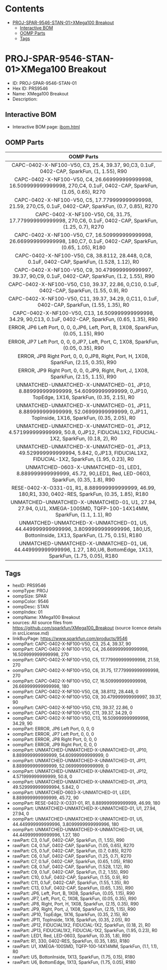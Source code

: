 



Contents
========

* [PROJ-SPAR-9546-STAN-01>XMega100 Breakout](#proj-spar-9546-stan-01xmega100-breakout)
	* [Interactive BOM](#interactive-bom)
	* [OOMP Parts](#oomp-parts)
	* [Tags](#tags)

# PROJ-SPAR-9546-STAN-01>XMega100 Breakout

- ID: PROJ-SPAR-9546-STAN-01
- Hex ID: PRS9546
- Name: XMega100 Breakout
- Description: 

## Interactive BOM

- Interactive BOM page: [ibom.html](kicad/bom/ibom.html)

## OOMP Parts
  

|OOMP Parts|
| :---: |
|CAPC-0402-X-NF100-V50, C3, 25.4, 39.37, 90,C3, 0.1uF, 0402-CAP, SparkFun, (1, 1.55), R90|
|CAPC-0402-X-NF100-V50, C4, 26.669999999999998, 16.509999999999998, 270,C4, 0.1uF, 0402-CAP, SparkFun, (1.05, 0.65), R270|
|CAPC-0402-X-NF100-V50, C5, 17.779999999999998, 21.59, 270,C5, 0.1uF, 0402-CAP, SparkFun, (0.7, 0.85), R270|
|CAPC-0402-X-NF100-V50, C6, 31.75, 17.779999999999998, 270,C6, 0.1uF, 0402-CAP, SparkFun, (1.25, 0.7), R270|
|CAPC-0402-X-NF100-V50, C7, 16.509999999999998, 26.669999999999998, 180,C7, 0.1uF, 0402-CAP, SparkFun, (0.65, 1.05), R180|
|CAPC-0402-X-NF100-V50, C8, 38.8112, 28.448, 0,C8, 0.1uF, 0402-CAP, SparkFun, (1.528, 1.12), R0|
|CAPC-0402-X-NF100-V50, C9, 30.479999999999997, 39.37, 90,C9, 0.1uF, 0402-CAP, SparkFun, (1.2, 1.55), R90|
|CAPC-0402-X-NF100-V50, C10, 39.37, 22.86, 0,C10, 0.1uF, 0402-CAP, SparkFun, (1.55, 0.9), R0|
|CAPC-0402-X-NF100-V50, C11, 39.37, 34.29, 0,C11, 0.1uF, 0402-CAP, SparkFun, (1.55, 1.35), R0|
|CAPC-0402-X-NF100-V50, C13, 16.509999999999998, 34.29, 90,C13, 0.1uF, 0402-CAP, SparkFun, (0.65, 1.35), R90|
|ERROR, JP6 Left Port, 0, 0, 0,JP6, Left, Port, B, 1X08, SparkFun, (0.05, 1.15), R90|
|ERROR, JP7 Left Port, 0, 0, 0,JP7, Left, Port, C, 1X08, SparkFun, (0.05, 0.35), R90|
|ERROR, JP8 Right Port, 0, 0, 0,JP8, Right, Port, H, 1X08, SparkFun, (2.15, 0.35), R90|
|ERROR, JP9 Right Port, 0, 0, 0,JP9, Right, Port, J, 1X08, SparkFun, (2.15, 1.15), R90|
|UNMATCHED-UNMATCHED-X-UNMATCHED-01, JP10, 8.889999999999999, 54.60999999999999, 0,JP10, TopEdge, 1X16, SparkFun, (0.35, 2.15), R0|
|UNMATCHED-UNMATCHED-X-UNMATCHED-01, JP11, 8.889999999999999, 52.06999999999999, 0,JP11, TopInside, 1X16, SparkFun, (0.35, 2.05), R0|
|UNMATCHED-UNMATCHED-X-UNMATCHED-01, JP12, 4.571999999999999, 50.8, 0,JP12, FIDUCIAL1X2, FIDUCIAL-1X2, SparkFun, (0.18, 2), R0|
|UNMATCHED-UNMATCHED-X-UNMATCHED-01, JP13, 49.529999999999994, 5.842, 0,JP13, FIDUCIAL1X2, FIDUCIAL-1X2, SparkFun, (1.95, 0.23), R0|
|UNMATCHED-0603-X-UNMATCHED-01, LED1, 8.889999999999999, 45.72, 90,LED1, Red, LED-0603, SparkFun, (0.35, 1.8), R90|
|RESE-0402-X-O331-01, R1, 8.889999999999999, 46.99, 180,R1, 330, 0402-RES, SparkFun, (0.35, 1.85), R180|
|UNMATCHED-UNMATCHED-X-UNMATCHED-01, U1, 27.94, 27.94, 0,U1, XMEGA-100SMD, TQFP-100-14X14MM, SparkFun, (1.1, 1.1), R0|
|UNMATCHED-UNMATCHED-X-UNMATCHED-01, U5, 44.449999999999996, 3.8099999999999996, 180,U5, BottonInside, 1X13, SparkFun, (1.75, 0.15), R180|
|UNMATCHED-UNMATCHED-X-UNMATCHED-01, U6, 44.449999999999996, 1.27, 180,U6, BottomEdge, 1X13, SparkFun, (1.75, 0.05), R180|

## Tags

- hexID: PRS9546
- oompType: PROJ
- oompSize: SPAR
- oompColor: 9546
- oompDesc: STAN
- oompIndex: 01
- oompName: XMega100 Breakout
- sources: All source files from https://github.com/sparkfun/XMega100_Breakout (source licence details in srcLicense.md)
- linkBuyPage: https://www.sparkfun.com/products/9546
- oompPart: CAPC-0402-X-NF100-V50, C3, 25.4, 39.37, 90
- oompPart: CAPC-0402-X-NF100-V50, C4, 26.669999999999998, 16.509999999999998, 270
- oompPart: CAPC-0402-X-NF100-V50, C5, 17.779999999999998, 21.59, 270
- oompPart: CAPC-0402-X-NF100-V50, C6, 31.75, 17.779999999999998, 270
- oompPart: CAPC-0402-X-NF100-V50, C7, 16.509999999999998, 26.669999999999998, 180
- oompPart: CAPC-0402-X-NF100-V50, C8, 38.8112, 28.448, 0
- oompPart: CAPC-0402-X-NF100-V50, C9, 30.479999999999997, 39.37, 90
- oompPart: CAPC-0402-X-NF100-V50, C10, 39.37, 22.86, 0
- oompPart: CAPC-0402-X-NF100-V50, C11, 39.37, 34.29, 0
- oompPart: CAPC-0402-X-NF100-V50, C13, 16.509999999999998, 34.29, 90
- oompPart: ERROR, JP6 Left Port, 0, 0, 0
- oompPart: ERROR, JP7 Left Port, 0, 0, 0
- oompPart: ERROR, JP8 Right Port, 0, 0, 0
- oompPart: ERROR, JP9 Right Port, 0, 0, 0
- oompPart: UNMATCHED-UNMATCHED-X-UNMATCHED-01, JP10, 8.889999999999999, 54.60999999999999, 0
- oompPart: UNMATCHED-UNMATCHED-X-UNMATCHED-01, JP11, 8.889999999999999, 52.06999999999999, 0
- oompPart: UNMATCHED-UNMATCHED-X-UNMATCHED-01, JP12, 4.571999999999999, 50.8, 0
- oompPart: UNMATCHED-UNMATCHED-X-UNMATCHED-01, JP13, 49.529999999999994, 5.842, 0
- oompPart: UNMATCHED-0603-X-UNMATCHED-01, LED1, 8.889999999999999, 45.72, 90
- oompPart: RESE-0402-X-O331-01, R1, 8.889999999999999, 46.99, 180
- oompPart: UNMATCHED-UNMATCHED-X-UNMATCHED-01, U1, 27.94, 27.94, 0
- oompPart: UNMATCHED-UNMATCHED-X-UNMATCHED-01, U5, 44.449999999999996, 3.8099999999999996, 180
- oompPart: UNMATCHED-UNMATCHED-X-UNMATCHED-01, U6, 44.449999999999996, 1.27, 180
- rawPart: C3, 0.1uF, 0402-CAP, SparkFun, (1, 1.55), R90
- rawPart: C4, 0.1uF, 0402-CAP, SparkFun, (1.05, 0.65), R270
- rawPart: C5, 0.1uF, 0402-CAP, SparkFun, (0.7, 0.85), R270
- rawPart: C6, 0.1uF, 0402-CAP, SparkFun, (1.25, 0.7), R270
- rawPart: C7, 0.1uF, 0402-CAP, SparkFun, (0.65, 1.05), R180
- rawPart: C8, 0.1uF, 0402-CAP, SparkFun, (1.528, 1.12), R0
- rawPart: C9, 0.1uF, 0402-CAP, SparkFun, (1.2, 1.55), R90
- rawPart: C10, 0.1uF, 0402-CAP, SparkFun, (1.55, 0.9), R0
- rawPart: C11, 0.1uF, 0402-CAP, SparkFun, (1.55, 1.35), R0
- rawPart: C13, 0.1uF, 0402-CAP, SparkFun, (0.65, 1.35), R90
- rawPart: JP6, Left, Port, B, 1X08, SparkFun, (0.05, 1.15), R90
- rawPart: JP7, Left, Port, C, 1X08, SparkFun, (0.05, 0.35), R90
- rawPart: JP8, Right, Port, H, 1X08, SparkFun, (2.15, 0.35), R90
- rawPart: JP9, Right, Port, J, 1X08, SparkFun, (2.15, 1.15), R90
- rawPart: JP10, TopEdge, 1X16, SparkFun, (0.35, 2.15), R0
- rawPart: JP11, TopInside, 1X16, SparkFun, (0.35, 2.05), R0
- rawPart: JP12, FIDUCIAL1X2, FIDUCIAL-1X2, SparkFun, (0.18, 2), R0
- rawPart: JP13, FIDUCIAL1X2, FIDUCIAL-1X2, SparkFun, (1.95, 0.23), R0
- rawPart: LED1, Red, LED-0603, SparkFun, (0.35, 1.8), R90
- rawPart: R1, 330, 0402-RES, SparkFun, (0.35, 1.85), R180
- rawPart: U1, XMEGA-100SMD, TQFP-100-14X14MM, SparkFun, (1.1, 1.1), R0
- rawPart: U5, BottonInside, 1X13, SparkFun, (1.75, 0.15), R180
- rawPart: U6, BottomEdge, 1X13, SparkFun, (1.75, 0.05), R180
